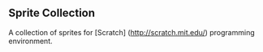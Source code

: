 Sprite Collection
-----------------

A collection of sprites for [Scratch] (http://scratch.mit.edu/) programming environment.